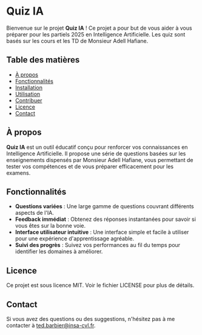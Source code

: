 # Quiz IA

Bienvenue sur le projet **Quiz IA** ! Ce projet a pour but de vous aider à vous préparer pour les partiels 2025 en Intelligence Artificielle. Les quiz sont basés sur les cours et les TD de Monsieur Adell Hafiane.

## Table des matières

- [À propos](#à-propos)
- [Fonctionnalités](#fonctionnalités)
- [Installation](#installation)
- [Utilisation](#utilisation)
- [Contribuer](#contribuer)
- [Licence](#licence)
- [Contact](#contact)

## À propos

**Quiz IA** est un outil éducatif conçu pour renforcer vos connaissances en Intelligence Artificielle. Il propose une série de questions basées sur les enseignements dispensés par Monsieur Adell Hafiane, vous permettant de tester vos compétences et de vous préparer efficacement pour les examens.

## Fonctionnalités

- **Questions variées** : Une large gamme de questions couvrant différents aspects de l'IA.
- **Feedback immédiat** : Obtenez des réponses instantanées pour savoir si vous êtes sur la bonne voie.
- **Interface utilisateur intuitive** : Une interface simple et facile à utiliser pour une expérience d'apprentissage agréable.
- **Suivi des progrès** : Suivez vos performances au fil du temps pour identifier les domaines à améliorer.

## Licence

Ce projet est sous licence MIT. Voir le fichier LICENSE pour plus de détails.

## Contact

Si vous avez des questions ou des suggestions, n'hésitez pas à me contacter à ted.barbier@insa-cvl.fr.
